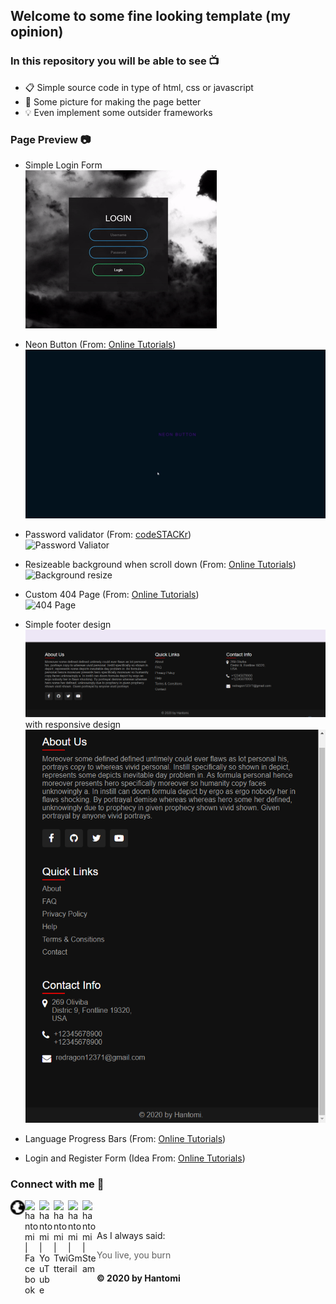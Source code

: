 ## Welcome to some fine looking template (my opinion)

### In this repository you will be able to see 📺

* 📋 Simple source code in type of html, css or javascript
* 📲 Some picture for making the page better
* 💡 Even implement some outsider frameworks

### Page Preview 📷

* Simple Login Form <br/>
![Login page](review-picture/Simple-Login.gif) 
* Neon Button (From: [Online Tutorials](https://www.youtube.com/channel/UCbwXnUipZsLfUckBPsC7Jog)) <br/>
![Neon Button](review-picture/Neon_Button.gif)
* Password validator (From: [codeSTACKr](https://github.com/codeSTACKr)) <br/>
![Password Valiator](https://res.cloudinary.com/practicaldev/image/fetch/s--vWG0pkCi--/c_limit%2Cf_auto%2Cfl_progressive%2Cq_66%2Cw_880/https://dev-to-uploads.s3.amazonaws.com/i/wufwyi2b1r1avqgecrm5.gif)
* Resizeable background when scroll down (From: [Online Tutorials](https://www.youtube.com/channel/UCbwXnUipZsLfUckBPsC7Jog)) <br/>
![Background resize](review-picture/Web_Page.gif)
* Custom 404 Page (From: [Online Tutorials](https://www.youtube.com/channel/UCbwXnUipZsLfUckBPsC7Jog)) <br/>
![404 Page](review-picture/404_Page.gif)
* Simple footer design
![Simple Footer](review-picture/Simple-footer.png)
with responsive design
![Responsive Footer](review-picture/simple-footer-straight.png)
* Language Progress Bars (From: [Online Tutorials](https://www.youtube.com/channel/UCbwXnUipZsLfUckBPsC7Jog))

* Login and Register Form (Idea From: [Online Tutorials](https://www.youtube.com/channel/UCbwXnUipZsLfUckBPsC7Jog))


### Connect with me 👐

[<img align="left" alt="github/hantomi" width="23px" src="https://raw.githubusercontent.com/iconic/open-iconic/master/svg/globe.svg" />][website]
[<img align="left" alt="hantomi | Facebook" width="23px" src="https://cdn.jsdelivr.net/npm/simple-icons@3.13.0/icons/facebook.svg" />][facebook]
[<img align="left" alt="hantomi | YouTube" width="23px" src="https://cdn.jsdelivr.net/npm/simple-icons@v3/icons/youtube.svg" />][youtube]
[<img align="left" alt="hantomi | Twitter" width="23px" src="https://cdn.jsdelivr.net/npm/simple-icons@v3/icons/twitter.svg" />][twitter]
[<img align="left" alt="hantomi | Gmail" width="23px" src="https://cdn.jsdelivr.net/npm/simple-icons@3.13.0/icons/gmail.svg" />][gmail]
[<img align="left" alt="hantomi | Steam" width="23px" src="https://cdn.jsdelivr.net/npm/simple-icons@3.13.0/icons/steam.svg" />][steam]

<br/>
<br/>

As I always said:
> You live,
> you burn

#### © 2020 by Hantomi

[website]: https://github.com/hantomi
[twitter]: https://twitter.com/HantoLong
[youtube]: https://www.youtube.com/channel/UCadVLV4Icg1dWZBTPnYed4Q
[facebook]: https://www.facebook.com/long.hanto
[gmail]: mailto:redragon12371@gmail.com
[steam]: https://steamcommunity.com/id/hantomi2690/